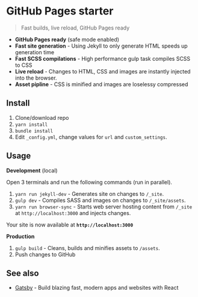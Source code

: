 # GitHub Pages starter
> Fast builds, live reload, GitHub Pages ready

* **GitHub Pages ready** (safe mode enabled)
* **Fast site generation** - Using Jekyll to only generate HTML speeds up generation time
* **Fast SCSS compilations** - High performance gulp task compiles SCSS to CSS
* **Live reload** - Changes to HTML, CSS and images are instantly injected into the browser.
* **Asset pipline** - CSS is minified and images are loselessy compressed

## Install
1. Clone/download repo
2. `yarn install`
3. `bundle install`
4. Edit `_config.yml`, change values for `url` and `custom_settings`.

## Usage
**Development** (local)

Open 3 terminals and run the following commands (run in parallel).

1. `yarn run jekyll-dev` - Generates site on changes to `/_site`.
2. `gulp dev` - Compiles SASS and images on changes to `/_site/assets`.
3. `yarn run browser-sync` - Starts web server hosting content from `/_site` at `http://localhost:3000` and injects changes.

Your site is now available at **`http://localhost:3000`**

**Production**

1. `gulp build` - Cleans, builds and minifies assets to `/assets`.
2. Push changes to GitHub


## See also
* [Gatsby](https://github.com/gatsbyjs/gatsby) - Build blazing fast, modern apps and websites with React
